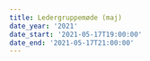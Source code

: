 ```yaml
---
title: Ledergruppemøde (maj)
date_year: '2021'
date_start: '2021-05-17T19:00:00'
date_end: '2021-05-17T21:00:00'
---
```


